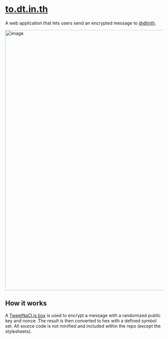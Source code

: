 # [to.dt.in.th](https://to.dt.in.th)

A web application that lets users send an encrypted message to [@dtinth](https://github.com/dtinth).

[<img width="834" alt="image" src="https://user-images.githubusercontent.com/193136/159828360-b1848ccc-9149-4358-a651-402829f078ca.png">](https://to.dt.in.th)

## How it works

A [TweetNaCl.js box](https://tweetnacl.js.org/#/box) is used to encrypt a message with a randomized public key and nonce. The result is then converted to hex with a defined symbol set. All source code is not minified and included within the repo (except the stylesheets).
